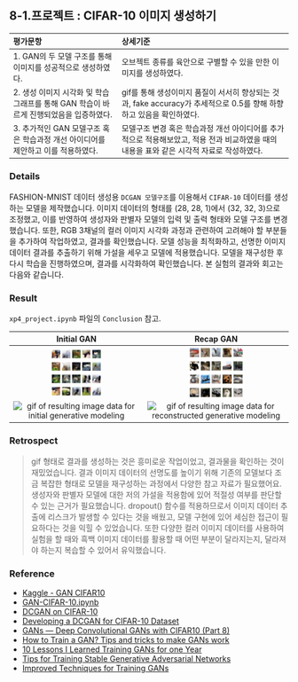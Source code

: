 ## 8-1.프로젝트 : CIFAR-10 이미지 생성하기

| 평가문항  | 상세기준 | 
| :--- | :--- | 
| 1. GAN의 두 모델 구조를 통해 이미지를 성공적으로 생성하였다. | 오브젝트 종류를 육안으로 구별할 수 있을 만한 이미지를 생성하였다. | 
| 2. 생성 이미지 시각화 및 학습 그래프를 통해 GAN 학습이 바르게 진행되었음을 입증하였다. | gif를 통해 생성이미지 품질이 서서히 향상되는 것과, fake accuracy가 추세적으로 0.5를 향해 하향하고 있음을 확인하였다. |   
| 3. 추가적인 GAN 모델구조 혹은 학습과정 개선 아이디어를 제안하고 이를 적용하였다. | 모델구조 변경 혹은 학습과정 개선 아이디어를 추가적으로 적용해보았고, 적용 전과 비교하였을 때의 내용을 표와 같은 시각적 자료로 작성하였다. | 

### Details  

FASHION-MNIST 데이터 생성용 `DCGAN 모델구조`를 이용해서 `CIFAR-10` 데이터를 생성하는 모델을 제작했습니다. 이미지 데이터의 형태를 (28, 28, 1)에서 (32, 32, 3)으로 조정했고, 이를 반영하여 생성자와 판별자 모델의 입력 및 출력 형태와 모델 구조를 변경했습니다. 또한, RGB 3채널의 컬러 이미지 시각화 과정과 관련하여 고려해야 할 부분들을 추가하여 작업하였고, 결과를 확인했습니다. 모델 성능을 최적화하고, 선명한 이미지 데이터 결과를 추출하기 위해 가설을 세우고 모델에 적용했습니다. 모델을 재구성한 후 다시 학습을 진행하였으며, 결과를 시각화하여 확인했습니다. 본 실험의 결과와 회고는 다음와 같습니다.

### Result  

`xp4_project.ipynb` 파일의 `Conclusion` 참고. 

| **Initial GAN** | **Recap GAN** | 
| :---: | :---: | 
| <img align="center" alt="result image data for initial generative modeling" src="https://github.com/CAVASOL/aiffel_quest/blob/main/Exploration_quest/exploration_4/xp4_initial.png" width="40%"> | <img align="center" alt="result image data for reconstructed generative modeling" src="https://github.com/CAVASOL/aiffel_quest/blob/main/Exploration_quest/exploration_4/xp4_recap.png" width="40%"> | 
| <img align="center" alt="gif of resulting image data for initial generative modeling" src="https://github.com/CAVASOL/aiffel_quest/blob/main/Exploration_quest/exploration_4/cifar10_init.gif?raw=true" width="40%"> | <img align="center" alt="gif of resulting image data for reconstructed generative modeling" src="https://github.com/CAVASOL/aiffel_quest/blob/main/Exploration_quest/exploration_4/cifar10_recap.gif?raw=true" width="40%"> |  

### Retrospect

>gif 형태로 결과를 생성하는 것은 흥미로운 작업이었고, 결과물을 확인하는 것이 재밌었습니다. 결과 이미지 데이터의 선명도를 높이기 위해 기존의 모델보다 조금 복잡한 형태로 모델을 재구성하는 과정에서 다양한 참고 자료가 필요했어요. 생성자와 판별자 모델에 대한 저의 가설을 적용함에 있어 적절성 여부를 판단할 수 있는 근거가 필요했습니다. dropout() 함수를 적용하므로서 이미지 데이터 추출에 리스크가 발생할 수 있다는 것을 배웠고, 모델 구현에 있어 세심한 접근이 필요하다는 것을 익힐 수 있었습니다. 또한 다양한 컬러 이미지 데이터를 사용하여 실험을 할 때와 흑백 이미지 데이터를 활용할 때 어떤 부분이 달라지는지, 달라져야 하는지 복습할 수 있어서 유익했습니다.

### Reference

* [Kaggle - GAN CIFAR10](https://www.kaggle.com/code/avk256/gan-cifar10)
* [GAN-CIFAR-10.ipynb](https://colab.research.google.com/drive/1r3InSYsSN6BgZdnyCu3vCnpZ1cniKRTJ?usp=sharing)
* [DCGAN on CIFAR-10](https://wandb.ai/sairam6087/dcgan/reports/DCGAN-on-CIFAR-10--Vmlldzo5NjMyOQ)
* [Developing a DCGAN for CIFAR-10 Dataset](https://datahacker.rs/013-developing-a-dcgan-for-cifar-10-dataset/)
* [GANs — Deep Convolutional GANs with CIFAR10 (Part 8)](https://mafda.medium.com/gans-deep-convolutional-gans-with-cifar10-part-8-be881a77e55b)
* [How to Train a GAN? Tips and tricks to make GANs work](https://github.com/soumith/ganhacks)  
* [10 Lessons I Learned Training GANs for one Year](https://towardsdatascience.com/10-lessons-i-learned-training-generative-adversarial-networks-gans-for-a-year-c9071159628)  
* [Tips for Training Stable Generative Adversarial Networks](https://machinelearningmastery.com/how-to-train-stable-generative-adversarial-networks/)  
* [Improved Techniques for Training GANs](https://proceedings.neurips.cc/paper_files/paper/2016/file/8a3363abe792db2d8761d6403605aeb7-Paper.pdf)  